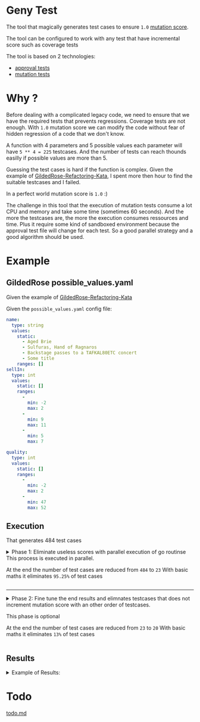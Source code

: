 # Geny Test
The tool that magically generates test cases to ensure `1.0` [mutation score](https://www.guru99.com/mutation-testing.html#-mutation-score).

The tool can be configured to work with any test that have incremental score such as coverage tests


The tool is based on 2 technologies:
- [approval tests](https://approvaltests.com/)
- [mutation tests](https://en.wikipedia.org/wiki/Mutation_testing)


# Why ?
Before dealing with a complicated legacy code, we need to ensure that we have the required tests that prevents regressions.
Coverage tests are not enough. With `1.0` mutation score we can modify the code without fear of hidden regression of a code that we don't know.

A function with 4 parameters and 5 possible values each parameter will have `5 ** 4 = 225` testcases.
And the number of tests can reach thounds easilly if possible values are more than 5.

Guessing the test cases is hard if the function is complex. Given the example of [GildedRose-Refactoring-Kata](https://github.com/emilybache/GildedRose-Refactoring-Kata), I spent more then hour to find the suitable testcases and I failed.


In a perfect world mutation score is `1.0` :)


The challenge in this tool that the execution of mutation tests consume a lot CPU and memory and take some time (sometimes 60 seconds). And the more the testcases are, the more the execution consumes ressources and time. Plus it require some kind of sandboxed environment because the approval test file will change for each test.
So a good parallel strategy and a good algorithm should be used.



# Example
## GildedRose possible_values.yaml
Given the example of [GildedRose-Refactoring-Kata](https://github.com/emilybache/GildedRose-Refactoring-Kata)


Given the `possible_values.yaml` config file:
``` yaml
name:
  type: string
  values:
    static:
      - Aged Brie
      - Sulfuras, Hand of Ragnaros
      - Backstage passes to a TAFKAL80ETC concert
      - Some title
    ranges: []
sellIn:
  type: int
  values:
    static: []
    ranges:
      -
        min: -2
        max: 2
      -
        min: 9
        max: 11
      -
        min: 5
        max: 7

quality:
  type: int
  values:
    static: []
    ranges:
      -
        min: -2
        max: 2
      -
        min: 47
        max: 52

```

## Execution

That generates 484 test cases

<details>
  <summary>
  Phase 1: Eliminate useless scores with parallel execution of go routinse
  This process is executed in parallel.

  At the end the number of test cases are reduced from `484` to `23`
  With basic maths it eliminates `95.25%` of test cases

  </summary>

```bash
[test]$ go run main.go
---> Mutation
2023/04/17 19:46:10 scores[0] = 14.47
2023/04/17 19:46:35 scores[483] = 100.00
2023/04/17 19:46:58 scores[241] = 86.84
2023/04/17 19:47:24 scores[120] = 44.74
2023/04/17 19:47:26 scores[362] = 97.37
2023/04/17 19:47:57 scores[60] = 44.74
2023/04/17 19:47:57 ---------> marked usesless form 61 to 120
2023/04/17 19:47:57 --------------------------------------------> calculated 13.43%
2023/04/17 19:47:59 scores[180] = 84.21
2023/04/17 19:48:04 scores[301] = 93.42
2023/04/17 19:48:05 scores[422] = 98.68
2023/04/17 19:48:38 scores[30] = 44.74
2023/04/17 19:48:38 ---------> marked usesless form 31 to 60
2023/04/17 19:48:38 --------------------------------------------> calculated 20.25%
2023/04/17 19:48:41 scores[150] = 73.68
2023/04/17 19:48:42 scores[210] = 86.84
2023/04/17 19:48:48 scores[271] = 90.79
2023/04/17 19:48:48 ---------> marked usesless form 211 to 241
2023/04/17 19:48:48 --------------------------------------------> calculated 27.07%
2023/04/17 19:48:48 scores[331] = 97.37
2023/04/17 19:49:23 scores[392] = 97.37
2023/04/17 19:49:23 ---------> marked usesless form 363 to 392
2023/04/17 19:49:23 --------------------------------------------> calculated 33.47%
2023/04/17 19:49:23 scores[15] = 26.32

....


2023/04/17 20:00:26 --------------------------------------------> calculated 98.97%
2023/04/17 20:00:29 scores[313] = 94.74
2023/04/17 20:00:29 --------------------------------------------> calculated 99.17%
2023/04/17 20:00:29 ---------> marked usesless form 313 to 313
2023/04/17 20:00:29 --------------------------------------------> calculated 99.17%
2023/04/17 20:01:04 scores[398] = 97.37
2023/04/17 20:01:04 ---------> marked usesless form 398 to 398
2023/04/17 20:01:04 --------------------------------------------> calculated 99.38%
2023/04/17 20:01:05 scores[445] = 98.68
2023/04/17 20:01:05 ---------> marked usesless form 447 to 483
2023/04/17 20:01:05 --------------------------------------------> calculated 99.59%
2023/04/17 20:01:05 ---------> marked usesless form 445 to 445
2023/04/17 20:01:05 --------------------------------------------> calculated 99.59%
2023/04/17 20:01:05 scores[179] = 84.21
2023/04/17 20:01:05 ---------> marked usesless form 180 to 180
2023/04/17 20:01:05 --------------------------------------------> calculated 99.79%
2023/04/17 20:01:07 scores[270] = 90.79
2023/04/17 20:01:07 ---------> marked usesless form 271 to 271
2023/04/17 20:01:07 --------------------------------------------> calculated 100.00%
```
</details>


---

<details>
  <summary>
  Phase 2: Fine tune the end results and elimnates testcases that does not increment mutation score with an other order of testcases.

  This phase is optional

  At the end the number of test cases are reduced from `23` to `20`
  With basic maths it eliminates `13%` of test cases
  </summary>

``` logs
2023/04/17 20:01:07 ------------------------------> start sequentialFilter
--- individual socres
2023/04/17 20:02:18 scores[1] = 14.47
2023/04/17 20:02:18 scores[3] = 17.11
2023/04/17 20:02:18 scores[0] = 14.47
2023/04/17 20:02:19 scores[5] = 18.42
2023/04/17 20:02:19 scores[4] = 15.79
2023/04/17 20:02:19 scores[7] = 19.74
2023/04/17 20:02:19 scores[2] = 18.42
2023/04/17 20:02:20 scores[6] = 30.26
2023/04/17 20:03:28 scores[9] = 35.53
2023/04/17 20:03:29 scores[13] = 13.16
2023/04/17 20:03:29 scores[11] = 28.95
2023/04/17 20:03:29 scores[8] = 22.37
2023/04/17 20:03:29 scores[10] = 30.26
2023/04/17 20:03:29 scores[15] = 30.26
2023/04/17 20:03:30 scores[14] = 15.79
2023/04/17 20:03:30 scores[12] = 28.95
2023/04/17 20:04:29 scores[16] = 22.37
2023/04/17 20:04:30 scores[20] = 22.37
2023/04/17 20:04:30 scores[17] = 27.63
2023/04/17 20:04:30 scores[21] = 19.74
2023/04/17 20:04:30 scores[19] = 21.05
2023/04/17 20:04:30 scores[18] = 28.95
2023/04/17 20:04:30 scores[22] = 34.21
--- sort test cases and recalculate scores in parallel for each subcombo of testcases
2023/04/17 20:05:41 scores[4] = 57.89
2023/04/17 20:05:41 scores[5] = 63.16
2023/04/17 20:05:41 scores[0] = 28.95
2023/04/17 20:05:41 scores[6] = 65.79
2023/04/17 20:05:41 scores[1] = 36.84
2023/04/17 20:05:41 scores[7] = 73.68
2023/04/17 20:05:42 scores[3] = 52.63
2023/04/17 20:05:42 scores[2] = 47.37
2023/04/17 20:06:50 scores[9] = 75.00
2023/04/17 20:06:50 scores[10] = 77.63
2023/04/17 20:06:51 scores[11] = 85.53
2023/04/17 20:06:51 scores[8] = 75.00
2023/04/17 20:06:52 scores[12] = 88.16
2023/04/17 20:06:52 scores[14] = 94.74
2023/04/17 20:06:52 scores[13] = 92.11
2023/04/17 20:06:53 scores[15] = 96.05
2023/04/17 20:07:50 scores[18] = 97.37
2023/04/17 20:07:50 scores[16] = 96.05
2023/04/17 20:07:50 scores[17] = 96.05
2023/04/17 20:07:51 scores[19] = 98.68
2023/04/17 20:07:51 scores[20] = 100.00
2023/04/17 20:07:51 scores[21] = 100.00
2023/04/17 20:07:51 scores[22] = 100.00
2023/04/17 20:07:51 ------------------------------> end sequentialFilter

```

</details>


## Results

<details>
<summary>
Example of Results:
</summary>

``` yaml
-
  comboHash: "323b0843c996705319c9645513f9617483cac124"
  input:
    -
        name: Aged Brie
        sellIn: 0
        quality: -1

-
  comboHash: "18196499088da78902887f2b47ae2dcf25e464ec"
  input:
    -
        name: Some title
        sellIn: 11
        quality: 50

-
  comboHash: "6c7d85b57aeea6ba99aa3e561d23b849c4ef6f4e"
  input:
    -
        name: Backstage passes to a TAFKAL80ETC concert
        sellIn: 10
        quality: -1

-
  comboHash: "9bc6b38ba6bfb2d9905428adff6ca05194096bb6"
  input:
    -
        name: Backstage passes to a TAFKAL80ETC concert
        sellIn: 1
        quality: 50

-
  comboHash: "5a1d09011c5a7012f208dd420f89b6fa1aa90d3a"
  input:
    -
        name: Some title
        sellIn: 0
        quality: 0

-
  comboHash: "1a420cee1ce21fe5a12d402b47b11f78793c3073"
  input:
    -
        name: Backstage passes to a TAFKAL80ETC concert
        sellIn: 0
        quality: 50

-
  comboHash: "6f3db4d50ef034fda030ac8b811549889bffdc30"
  input:
    -
        name: Aged Brie
        sellIn: 0
        quality: 50

-
  comboHash: "c8ce3f73efaa9cd1963a3ca52173ab414f03da08"
  input:
    -
        name: Backstage passes to a TAFKAL80ETC concert
        sellIn: 5
        quality: -1

-
  comboHash: "88dc5dd974a57b84141dfa17123f0181d134b288"
  input:
    -
        name: Backstage passes to a TAFKAL80ETC concert
        sellIn: 6
        quality: 48

-
  comboHash: "551d1a04e58ee41f969f120fbd41e2df34b8096f"
  input:
    -
        name: Backstage passes to a TAFKAL80ETC concert
        sellIn: 6
        quality: -1

-
  comboHash: "f2fbb545ce825406d4bdc57e7150c5678eeb92cd"
  input:
    -
        name: Some title
        sellIn: 0
        quality: 50

-
  comboHash: "8a982d7e3253df2a307878374711fd69d56b8ea7"
  input:
    -
        name: Backstage passes to a TAFKAL80ETC concert
        sellIn: 5
        quality: 48

-
  comboHash: "339e331552c9bd8bbfd0389ea2d1be49043d6dad"
  input:
    -
        name: Backstage passes to a TAFKAL80ETC concert
        sellIn: 5
        quality: 49

-
  comboHash: "2732f9769bb026ef5a49d8cc6316b2d362c82592"
  input:
    -
        name: Backstage passes to a TAFKAL80ETC concert
        sellIn: 11
        quality: -1

-
  comboHash: "f2dac14ea6977115803ccf2ec33626849162b8cc"
  input:
    -
        name: Aged Brie
        sellIn: 0
        quality: 48

-
  comboHash: "58068af86be0110470da14a6de97ee52d8ee684f"
  input:
    -
        name: Some title
        sellIn: 11
        quality: 1

-
  comboHash: "518c17d4042a49327768ef2d9423a5a6f2f53e0f"
  input:
    -
        name: Backstage passes to a TAFKAL80ETC concert
        sellIn: 5
        quality: 47

-
  comboHash: "5b3d16808ee26e70555edbe8bd189ff3fd6f4ec5"
  input:
    -
        name: Some title
        sellIn: 0
        quality: 2
```
</details>

# Todo
[todo.md](./todo.md)
